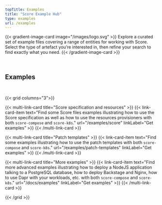 ```yaml
---
topTitle: Examples
title: "Score Example Hub"
type: examples
url: /examples
---
```


{{< gradient-image-card image="/images/logo.svg" >}}
Explore a curated set of example files covering a range of entities for working with Score. Select the type of artefact you’re interested in, then refine your search to find exactly what you need.
{{< /gradient-image-card >}}

<br />

## Examples

<br />

{{< grid columns="3">}}

{{< multi-link-card title="Score specification and resources" >}}
{{< link-card-item text="Find some Score files examples illustrating how to use the Score specification as well as how to use the resources provisioners with both `score-compose` and `score-k8s`." url="/examples/score" linkLabel="Get examples" >}}
{{< /multi-link-card >}}

{{< multi-link-card title="Patch templates" >}}
{{< link-card-item text="Find some examples illustrating how to use the patch templates with both `score-compose` and `score-k8s`." url="/examples/patch-templates" linkLabel="Get examples" >}}
{{< /multi-link-card >}}

{{< multi-link-card title="More examples" >}}
{{< link-card-item text="Find more advanced examples illustrating how to deploy a NodeJS application talking to a PostgreSQL database, how to deploy Backstage and Nginx, how to use Dapr with your workloads, etc. with both `score-compose` and `score-k8s`." url="/docs/examples" linkLabel="Get examples" >}}
{{< /multi-link-card >}}

{{< /grid >}}

<br />

<br />
